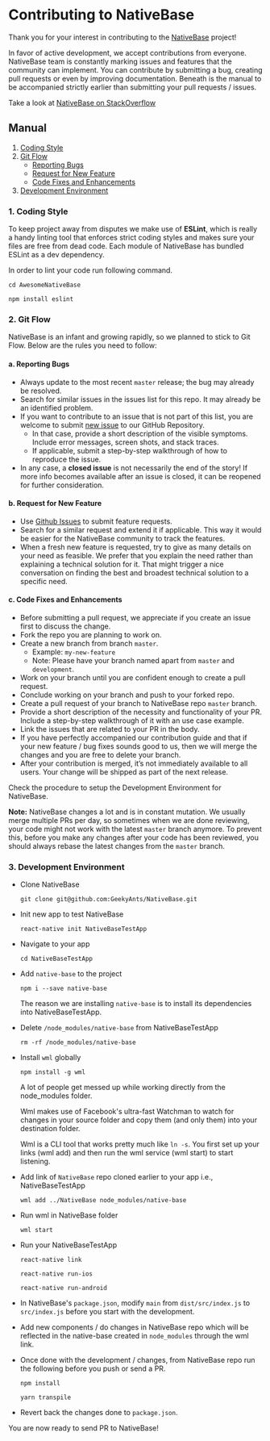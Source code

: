 
# Contributing to NativeBase

Thank you for your interest in contributing to the [NativeBase](http://nativebase.io/) project!

In favor of active development, we accept contributions from everyone. NativeBase team is constantly marking issues and features that the community can implement. You can contribute by submitting a bug, creating pull requests or even by improving documentation. Beneath is the manual to be accompanied strictly earlier than submitting your pull requests / issues.

Take a look at [NativeBase on StackOverflow](http://stackoverflow.com/questions/tagged/native-base)


## Manual

1. [Coding Style](#1-coding-style)
2. [Git Flow](#2-git-flow)
	- [Reporting Bugs](#a-reporting-bugs)
    - [Request for New Feature](#b-request-for-new-feature)
    - [Code Fixes and Enhancements](#c-code-fixes-and-enhancements)
3. [Development Environment](#3-development-environment)


### 1. Coding Style

To keep project away from disputes we make use of **ESLint**, which is really a handy linting tool that enforces strict coding styles and makes sure your files are free from dead code. Each module of NativeBase has bundled ESLint as a dev dependency.

In order to lint your code run following command. 

```
cd AwesomeNativeBase

npm install eslint
```


### 2. Git Flow

NativeBase is an infant and growing rapidly, so we planned to stick to Git Flow. Below are the rules you need to follow:

#### a. Reporting Bugs

-	Always update to the most recent `master` release; the bug may already be resolved.
-	Search for similar issues in the issues list for this repo. It may already be an identified problem.
-	If you want to contribute to an issue that is not part of this list, you are welcome to submit [new issue](https://github.com/GeekyAnts/NativeBase/issues/new) to our GitHub Repository.
	-	In that case, provide a short description of the visible symptoms. Include error messages, screen shots, and stack traces.
	-	If applicable, submit a step-by-step walkthrough of how to reproduce the issue.
-	In any case, a **closed issue** is not necessarily the end of the story! If more info becomes available after an issue is closed, it can be reopened for further consideration.


#### b. Request for New Feature

-	Use [Github Issues](https://github.com/GeekyAnts/NativeBase/issues) to submit feature requests.
-	Search for a similar request and extend it if applicable. This way it would be easier for the NativeBase community to track the features.
-	When a fresh new feature is requested, try to give as many details on your need as feasible. We prefer that you explain the need rather than explaining a technical solution for it. That might trigger a nice conversation on finding the best and broadest technical solution to a specific need.


#### c. Code Fixes and Enhancements

-	Before submitting a pull request, we appreciate if you create an issue first to discuss the change.
-	Fork the repo you are planning to work on.
-	Create a new branch from branch `master`.
    -  Example: `my-new-feature`
    -  Note: Please have your branch named apart from `master` and `development`.
-	Work on your branch until you are confident enough to create a pull request.
-	Conclude working on your branch and push to your forked repo.
-	Create a pull request of your branch to NativeBase repo `master` branch.
-	Provide a short description of the necessity and functionality of your PR. Include a step-by-step walkthrough of it with an use case example.
-	Link the issues that are related to your PR in the body.
-	If you have perfectly accompanied our contribution guide and that if your new feature / bug fixes sounds good to us, then we will merge the changes and you are free to delete your branch.
-	After your contribution is merged, it’s not immediately available to all users. Your change will be shipped as part of the next release.

Check the procedure to setup the Development Environment for NativeBase.

**Note:** NativeBase changes a lot and is in constant mutation. We usually merge multiple PRs per day, so sometimes when we are done reviewing, your code might not work with the latest `master` branch anymore. To prevent this, before you make any changes after your code has been reviewed, you should always rebase the latest changes from the `master` branch.


### 3. Development Environment

-	Clone NativeBase

	```
	git clone git@github.com:GeekyAnts/NativeBase.git
	```
  
-	Init new app to test NativeBase
  
	```
	react-native init NativeBaseTestApp
	```
  
-	Navigate to your app

	```
	cd NativeBaseTestApp
	```
   
-	Add `native-base` to the project
  
	```
	npm i --save native-base
	```

	The reason we are installing `native-base` is to install its dependencies into NativeBaseTestApp.
  
-	Delete `/node_modules/native-base` from NativeBaseTestApp
  
	```
	rm -rf /node_modules/native-base
	```
  
-	Install `wml` globally
  	
  	```
	npm install -g wml
	```
	
	A lot of people get messed up while working directly from the node_modules folder.

	Wml makes use of Facebook's ultra-fast Watchman to watch for changes in your source folder and copy them (and only them) into your destination folder.

	Wml is a CLI tool that works pretty much like `ln -s`. You first set up your links (wml add) and then run the wml service (wml start) to start listening.
  
-	Add link of `NativeBase` repo cloned earlier to your app i.e., NativeBaseTestApp
   
	```
	wml add ../NativeBase node_modules/native-base
	```
   
-	Run wml in NativeBase folder
  
	```
	wml start
	```
  
-	Run your NativeBaseTestApp
  
	```
	react-native link

	react-native run-ios

	react-native run-android
	```
  
-	In NativeBase's `package.json`, modify `main` from `dist/src/index.js` to `src/index.js` before you start with the development.

-	Add new components / do changes in NativeBase repo which will be reflected in the native-base created in `node_modules` through the wml link.

-	Once done with the development / changes, from NativeBase repo run the following before you push or send a PR.
  
	```
	npm install

	yarn transpile
	```
  
-	Revert back the changes done to `package.json`.

You are now ready to send PR to NativeBase!



